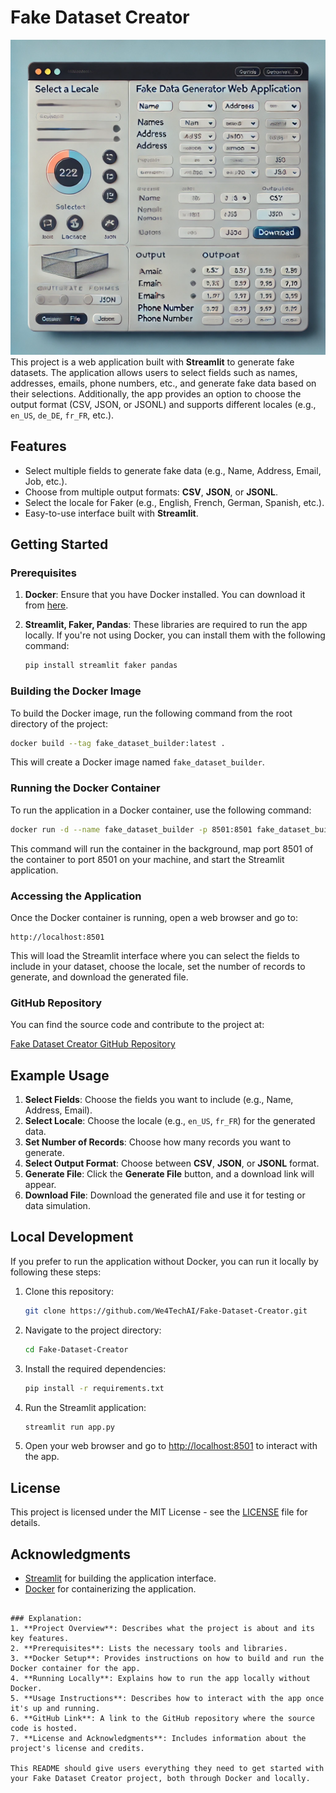 # Fake Dataset Creator

![Fake Dataset Creator](banner.png)
This project is a web application built with **Streamlit** to generate fake datasets. The application allows users to select fields such as names, addresses, emails, phone numbers, etc., and generate fake data based on their selections. Additionally, the app provides an option to choose the output format (CSV, JSON, or JSONL) and supports different locales (e.g., `en_US`, `de_DE`, `fr_FR`, etc.).

## Features

- Select multiple fields to generate fake data (e.g., Name, Address, Email, Job, etc.).
- Choose from multiple output formats: **CSV**, **JSON**, or **JSONL**.
- Select the locale for Faker (e.g., English, French, German, Spanish, etc.).
- Easy-to-use interface built with **Streamlit**.

## Getting Started

### Prerequisites

1. **Docker**: Ensure that you have Docker installed. You can download it from [here](https://www.docker.com/get-started).

2. **Streamlit, Faker, Pandas**: These libraries are required to run the app locally. If you're not using Docker, you can install them with the following command:
   
   ```bash
   pip install streamlit faker pandas
   ```

### Building the Docker Image

To build the Docker image, run the following command from the root directory of the project:

```bash
docker build --tag fake_dataset_builder:latest .
```

This will create a Docker image named `fake_dataset_builder`.

### Running the Docker Container

To run the application in a Docker container, use the following command:

```bash
docker run -d --name fake_dataset_builder -p 8501:8501 fake_dataset_builder:latest
```

This command will run the container in the background, map port 8501 of the container to port 8501 on your machine, and start the Streamlit application.

### Accessing the Application

Once the Docker container is running, open a web browser and go to:

```
http://localhost:8501
```

This will load the Streamlit interface where you can select the fields to include in your dataset, choose the locale, set the number of records to generate, and download the generated file.

### GitHub Repository

You can find the source code and contribute to the project at:

[Fake Dataset Creator GitHub Repository](https://github.com/We4TechAI/Fake-Dataset-Creator.git)

## Example Usage

1. **Select Fields**: Choose the fields you want to include (e.g., Name, Address, Email).
2. **Select Locale**: Choose the locale (e.g., `en_US`, `fr_FR`) for the generated data.
3. **Set Number of Records**: Choose how many records you want to generate.
4. **Select Output Format**: Choose between **CSV**, **JSON**, or **JSONL** format.
5. **Generate File**: Click the **Generate File** button, and a download link will appear.
6. **Download File**: Download the generated file and use it for testing or data simulation.

## Local Development

If you prefer to run the application without Docker, you can run it locally by following these steps:

1. Clone this repository:

   ```bash
   git clone https://github.com/We4TechAI/Fake-Dataset-Creator.git
   ```

2. Navigate to the project directory:

   ```bash
   cd Fake-Dataset-Creator
   ```

3. Install the required dependencies:

   ```bash
   pip install -r requirements.txt
   ```

4. Run the Streamlit application:

   ```bash
   streamlit run app.py
   ```

5. Open your web browser and go to [http://localhost:8501](http://localhost:8501) to interact with the app.

## License

This project is licensed under the MIT License - see the [LICENSE](LICENSE) file for details.

## Acknowledgments

- [Streamlit](https://streamlit.io) for building the application interface.
- [Docker](https://www.docker.com) for containerizing the application.
```

### Explanation:
1. **Project Overview**: Describes what the project is about and its key features.
2. **Prerequisites**: Lists the necessary tools and libraries.
3. **Docker Setup**: Provides instructions on how to build and run the Docker container for the app.
4. **Running Locally**: Explains how to run the app locally without Docker.
5. **Usage Instructions**: Describes how to interact with the app once it's up and running.
6. **GitHub Link**: A link to the GitHub repository where the source code is hosted.
7. **License and Acknowledgments**: Includes information about the project's license and credits.

This README should give users everything they need to get started with your Fake Dataset Creator project, both through Docker and locally.
